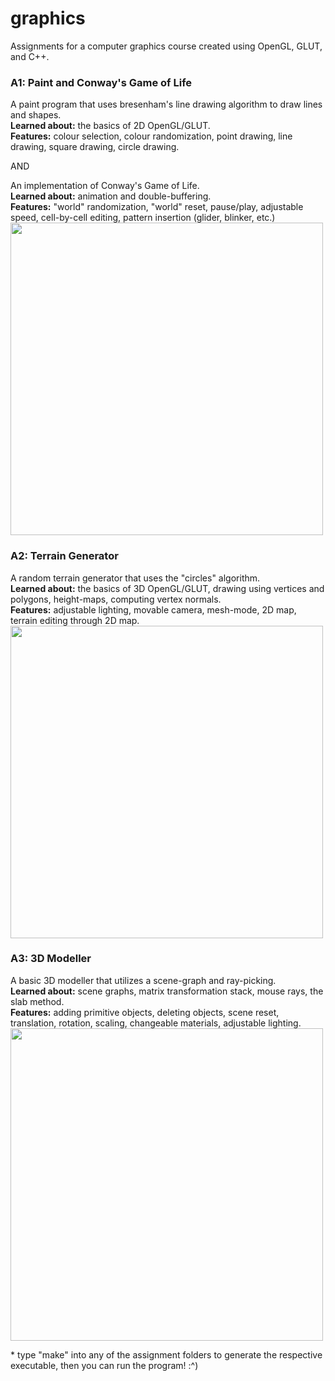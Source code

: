 # graphics
Assignments for a computer graphics course created using OpenGL, GLUT, and C++.

### A1: Paint and Conway's Game of Life
A paint program that uses bresenham's line drawing algorithm to draw lines and shapes.  
**Learned about:** the basics of 2D OpenGL/GLUT.  
**Features:** colour selection, colour randomization, point drawing, line drawing, square drawing, circle drawing.  

AND

An implementation of Conway's Game of Life.   
**Learned about:** animation and double-buffering.  
**Features:** "world" randomization, "world" reset, pause/play, adjustable speed, cell-by-cell editing, pattern insertion (glider, blinker, etc.)  
<img src="https://i.gyazo.com/b44bb337d1c9ff065cc8fa669fc9e7ec.gif" width="500" height="500">

### A2: Terrain Generator
A random terrain generator that uses the "circles" algorithm.  
**Learned about:** the basics of 3D OpenGL/GLUT, drawing using vertices and polygons, height-maps, computing vertex normals.  
**Features:** adjustable lighting, movable camera, mesh-mode, 2D map, terrain editing through 2D map.  
<img src="https://i.gyazo.com/9efaf747d65309310a3defa013c0eba6.gif" width="500" height="500">

### A3: 3D Modeller
A basic 3D modeller that utilizes a scene-graph and ray-picking.  
**Learned about:** scene graphs, matrix transformation stack, mouse rays, the slab method.  
**Features:** adding primitive objects, deleting objects, scene reset, translation, rotation, scaling, changeable materials, adjustable lighting.  
<img src="https://i.gyazo.com/10f3b02c4c2a2784fca8f5ce91d1c354.png" width="500" height="500">

\* type "make" into any of the assignment folders to generate the respective executable, then you can run the program! :^)
